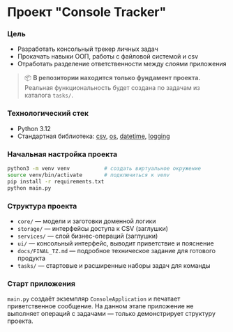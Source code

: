 # Проект "Console Tracker"

### Цель
* Разработать консольный трекер личных задач
* Прокачать навыки ООП, работы с файловой системой и csv
* Отработать разделение ответственности между слоями приложения

> 📦 **В репозитории находится только фундамент проекта.**
> Реальная функциональность будет создана по задачам из каталога `tasks/`.

### Технологический стек
- Python 3.12
- Стандартная библиотека: [csv](https://docs.python.org/3/library/csv.html), [os](https://docs.python.org/3/library/os.html), [datetime](https://docs.python.org/3/library/datetime.html), [logging](https://docs.python.org/3/library/logging.html)

### Начальная настройка проекта

```bash
python3 -m venv venv           # создать виртуальное окружение
source venv/bin/activate       # подключиться к venv
pip install -r requirements.txt
python main.py
```

### Структура проекта
- `core/` — модели и заготовки доменной логики
- `storage/` — интерфейсы доступа к CSV (заглушки)
- `services/` — слой бизнес-операций (заглушки)
- `ui/` — консольный интерфейс, выводит приветствие и пояснение
- `docs/FINAL_TZ.md` — подробное техническое задание для готового продукта
- `tasks/` — стартовые и расширенные наборы задач для команды

### Старт приложения
`main.py` создаёт экземпляр `ConsoleApplication` и печатает приветственное сообщение.
На данном этапе приложение не выполняет операций с задачами — только демонстрирует структуру проекта.
